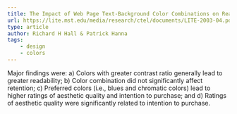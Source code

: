 ```yaml
---
title: The Impact of Web Page Text-Background Color Combinations on Readability, Retention, Aesthetics, and Behavioral Intention
url: https://lite.mst.edu/media/research/ctel/documents/LITE-2003-04.pdf
type: article
author: Richard H Hall & Patrick Hanna
tags:
    - design
    - colors
---
```

Major findings were: a)  Colors  with  greater  contrast  ratio  generally  lead  to  greater  readability;  b)  Color  combination  did  not  significantly  affect  retention;  c)  Preferred  colors (i.e., blues and chromatic colors) lead to higher ratings of aesthetic quality and intention to purchase; and d) Ratings of aesthetic quality were significantly related to intention to purchase.